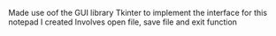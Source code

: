Made use oof the GUI library Tkinter to implement the interface for this notepad I created
Involves open file, save file and exit function
